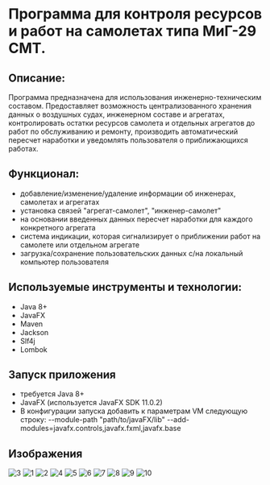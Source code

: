 # Программа для контроля ресурсов и работ на самолетах типа МиГ-29 СМТ.
## Описание:
Программа предназначена для использования инженерно-техническим составом.
Предоставляет возможность централизованного хранения данных о воздушных судах, инженерном составе и агрегатах,
контролировать остатки ресурсов самолета и отдельных агрегатов до работ по обслуживанию и ремонту,
производить автоматический пересчет наработки и уведомлять пользователя о приближающихся работах.
## Функционал:
* добавление/изменение/удаление информации об инженерах, самолетах и агрегатах
* установка связей "агрегат-самолет", "инженер-самолет"
* на основании введенных данных пересчет наработки для каждого конкретного агрегата
* система индикации, которая сигнализирует о приближении работ на самолете или отдельном агрегате
* загрузка/сохранение пользовательских данных с/на локальный компьютер пользователя
## Используемые инструменты и технологии:
* Java 8+
* JavaFX
* Maven
* Jackson
* Slf4j
* Lombok
## Запуск приложения
* требуется Java 8+
* JavaFX (используется JavaFX SDK 11.0.2)
* В конфигурации запуска добавить к параметрам VM следующую строку: --module-path "path/to/javaFX/lib" --add-modules=javafx.controls,javafx.fxml,javafx.base
 ## Изображения
 ![3](https://user-images.githubusercontent.com/83708449/149574055-ab34f3d4-db14-400f-a429-9cc4c6cb0aeb.png)
 ![1](https://user-images.githubusercontent.com/83708449/149574043-462fcabd-517d-413e-be0e-3576d2b64036.png)
![2](https://user-images.githubusercontent.com/83708449/149574051-9513e6f8-25c5-4b82-ba29-51a9ba3b091f.png)
![4](https://user-images.githubusercontent.com/83708449/149574057-6ecbb86b-4782-4f49-982f-6ea3a507d21a.png)
![5](https://user-images.githubusercontent.com/83708449/149574061-4486215d-1d08-4a42-a9a2-b6fa8d8adbf8.png)
![6](https://user-images.githubusercontent.com/83708449/149574064-edf02a77-8b6a-4774-b3f3-3d031ada3219.png)
![7](https://user-images.githubusercontent.com/83708449/149574069-4b97e7e5-4eff-46d3-aa09-00338a38fe84.png)
![8](https://user-images.githubusercontent.com/83708449/149574072-577d4618-89c6-45ad-ac11-0c9e324fa0ff.png)
![9](https://user-images.githubusercontent.com/83708449/149574075-5a3e3b24-673d-46fe-a1fa-d246748cfa2a.png)
![10](https://user-images.githubusercontent.com/83708449/149574077-b572449d-bbf3-466a-81f7-52f2555b091a.png)

